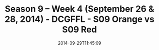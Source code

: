 ---
title: Season 9 – Week 4 (September 26 & 28, 2014) - DCGFFL - S09 Orange vs S09 Red
teams-score:
- team: _teams/s09-orange.md
  score: 26
- team: _teams/s09-red.md
  score: 20
mvp: Gabe Avila (Orange), Kyle McKinney (Red)
game-ball: N/A
season: 9
week: 4
date: '2014-09-29T11:45:09'
pageid: season-9-week-4-4464-vs-4467
---